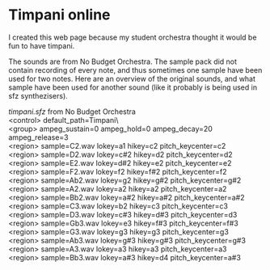 # Timpani online
I created this web page because my student orchestra thought it would be fun to have timpani.

The sounds are from No Budget Orchestra. The sample pack did not contain recording of every note, and thus sometimes one sample have been used for two notes. Here are an overview of the original sounds, and what sample have been used for another sound (like it probably is being used in sfz synthezisers).

_timpani.sfz_ from No Budget Orchestra\
\<control> default_path=Timpani\\\
\<group> ampeg_sustain=0 ampeg_hold=0 ampeg_decay=20 ampeg_release=3\
\<region> sample=C2.wav lokey=a1 hikey=c2 pitch_keycenter=c2\
\<region> sample=D2.wav lokey=c#2 hikey=d2 pitch_keycenter=d2\
\<region> sample=E2.wav lokey=d#2 hikey=e2 pitch_keycenter=e2\
\<region> sample=F2.wav lokey=f2 hikey=f#2 pitch_keycenter=f2\
\<region> sample=Ab2.wav lokey=g2 hikey=g#2 pitch_keycenter=g#2\
\<region> sample=A2.wav lokey=a2 hikey=a2 pitch_keycenter=a2\
\<region> sample=Bb2.wav lokey=a#2 hikey=a#2 pitch_keycenter=a#2\
\<region> sample=C3.wav lokey=b2 hikey=c3 pitch_keycenter=c3\
\<region> sample=D3.wav lokey=c#3 hikey=d#3 pitch_keycenter=d3\
\<region> sample=Gb3.wav lokey=e3 hikey=f#3 pitch_keycenter=f#3\
\<region> sample=G3.wav lokey=g3 hikey=g3 pitch_keycenter=g3\
\<region> sample=Ab3.wav lokey=g#3 hikey=g#3 pitch_keycenter=g#3\
\<region> sample=A3.wav lokey=a3 hikey=a3 pitch_keycenter=a3\
\<region> sample=Bb3.wav lokey=a#3 hikey=d4 pitch_keycenter=a#3